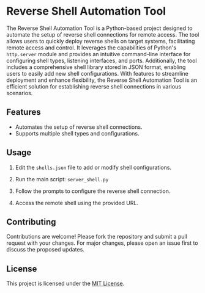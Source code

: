 # Reverse Shell Automation Tool

The Reverse Shell Automation Tool is a Python-based project designed to automate the setup of reverse shell connections for remote access. The tool allows users to quickly deploy reverse shells on target systems, facilitating remote access and control. It leverages the capabilities of Python's `http.server` module and provides an intuitive command-line interface for configuring shell types, listening interfaces, and ports. Additionally, the tool includes a comprehensive shell library stored in JSON format, enabling users to easily add new shell configurations. With features to streamline deployment and enhance flexibility, the Reverse Shell Automation Tool is an efficient solution for establishing reverse shell connections in various scenarios.

## Features

- Automates the setup of reverse shell connections.
- Supports multiple shell types and configurations.

## Usage

1. Edit the `shells.json` file to add or modify shell configurations.

2. Run the main script: `server_shell.py`

3. Follow the prompts to configure the reverse shell connection.

4. Access the remote shell using the provided URL.

## Contributing

Contributions are welcome! Please fork the repository and submit a pull request with your changes. For major changes, please open an issue first to discuss the proposed updates.

## License

This project is licensed under the [MIT License](https://opensource.org/licenses/MIT).
